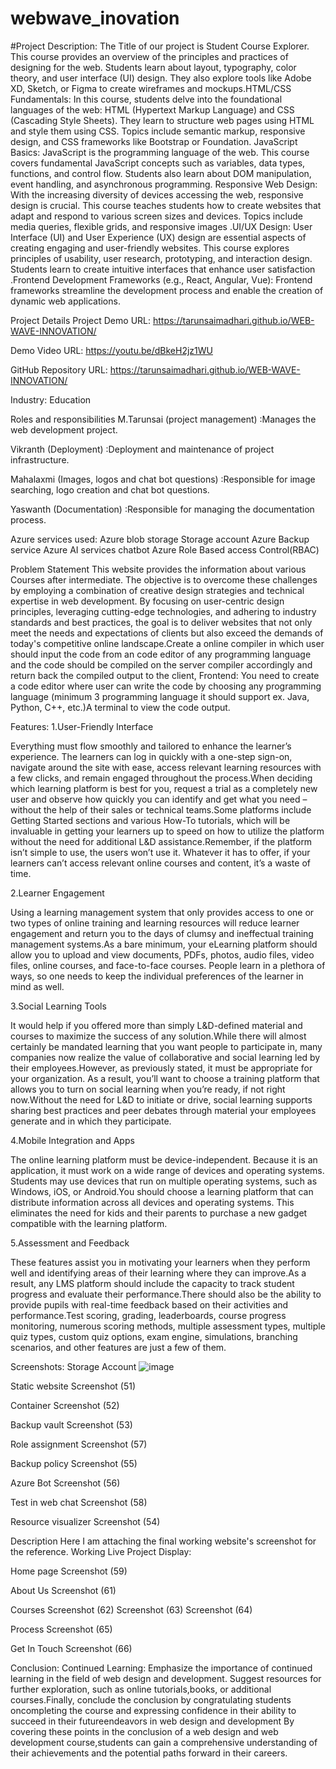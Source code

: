 # webwave_inovation
#Project Description:
The Title of our project is Student Course Explorer. This course provides an overview of the principles and practices of designing for the web. Students learn about layout, typography, color theory, and user interface (UI) design. They also explore tools like Adobe XD, Sketch, or Figma to create wireframes and mockups.HTML/CSS Fundamentals: In this course, students delve into the foundational languages of the web: HTML (Hypertext Markup Language) and CSS (Cascading Style Sheets). They learn to structure web pages using HTML and style them using CSS. Topics include semantic markup, responsive design, and CSS frameworks like Bootstrap or Foundation. JavaScript Basics: JavaScript is the programming language of the web. This course covers fundamental JavaScript concepts such as variables, data types, functions, and control flow. Students also learn about DOM manipulation, event handling, and asynchronous programming. Responsive Web Design: With the increasing diversity of devices accessing the web, responsive design is crucial. This course teaches students how to create websites that adapt and respond to various screen sizes and devices. Topics include media queries, flexible grids, and responsive images .UI/UX Design: User Interface (UI) and User Experience (UX) design are essential aspects of creating engaging and user-friendly websites. This course explores principles of usability, user research, prototyping, and interaction design. Students learn to create intuitive interfaces that enhance user satisfaction .Frontend Development Frameworks (e.g., React, Angular, Vue): Frontend frameworks streamline the development process and enable the creation of dynamic web applications.

Project Details
Project Demo URL:  https://tarunsaimadhari.github.io/WEB-WAVE-INNOVATION/

Demo Video URL: https://youtu.be/dBkeH2jz1WU

GitHub Repository URL:  https://tarunsaimadhari.github.io/WEB-WAVE-INNOVATION/

Industry: Education

Roles and responsibilities
M.Tarunsai (project management) :Manages the web development project.

Vikranth (Deployment) :Deployment and maintenance of project infrastructure.

Mahalaxmi (Images, logos and chat bot questions) :Responsible for image searching, logo creation and chat bot questions.

Yaswanth (Documentation) :Responsible for managing the documentation process.

Azure services used:
Azure blob storage Storage account Azure Backup service Azure AI services chatbot Azure Role Based access Control(RBAC)

Problem Statement
This website provides the information about various Courses after intermediate. The objective is to overcome these challenges by employing a combination of creative design strategies and technical expertise in web development. By focusing on user-centric design principles, leveraging cutting-edge technologies, and adhering to industry standards and best practices, the goal is to deliver websites that not only meet the needs and expectations of clients but also exceed the demands of today's competitive online landscape.Create a online compiler in which user should input the code from an code editor of any programming language and the code should be compiled on the server compiler accordingly and return back the compiled output to the client, Frontend: You need to create a code editor where user can write the code by choosing any programming language (minimum 3 programming language it should support ex. Java, Python, C++, etc.)A terminal to view the code output.

Features:
1.User-Friendly Interface

Everything must flow smoothly and tailored to enhance the learner’s experience. The learners can log in quickly with a one-step sign-on, navigate around the site with ease, access relevant learning resources with a few clicks, and remain engaged throughout the process.When deciding which learning platform is best for you, request a trial as a completely new user and observe how quickly you can identify and get what you need – without the help of their sales or technical teams.Some platforms include Getting Started sections and various How-To tutorials, which will be invaluable in getting your learners up to speed on how to utilize the platform without the need for additional L&D assistance.Remember, if the platform isn’t simple to use, the users won’t use it. Whatever it has to offer, if your learners can’t access relevant online courses and content, it’s a waste of time.

2.Learner Engagement

Using a learning management system that only provides access to one or two types of online training and learning resources will reduce learner engagement and return you to the days of clumsy and ineffectual training management systems.As a bare minimum, your eLearning platform should allow you to upload and view documents, PDFs, photos, audio files, video files, online courses, and face-to-face courses. People learn in a plethora of ways, so one needs to keep the individual preferences of the learner in mind as well.

3.Social Learning Tools

It would help if you offered more than simply L&D-defined material and courses to maximize the success of any solution.While there will almost certainly be mandated learning that you want people to participate in, many companies now realize the value of collaborative and social learning led by their employees.However, as previously stated, it must be appropriate for your organization. As a result, you’ll want to choose a training platform that allows you to turn on social learning when you’re ready, if not right now.Without the need for L&D to initiate or drive, social learning supports sharing best practices and peer debates through material your employees generate and in which they participate.

4.Mobile Integration and Apps

The online learning platform must be device-independent. Because it is an application, it must work on a wide range of devices and operating systems. Students may use devices that run on multiple operating systems, such as Windows, iOS, or Android.You should choose a learning platform that can distribute information across all devices and operating systems. This eliminates the need for kids and their parents to purchase a new gadget compatible with the learning platform.

5.Assessment and Feedback

These features assist you in motivating your learners when they perform well and identifying areas of their learning where they can improve.As a result, any LMS platform should include the capacity to track student progress and evaluate their performance.There should also be the ability to provide pupils with real-time feedback based on their activities and performance.Test scoring, grading, leaderboards, course progress monitoring, numerous scoring methods, multiple assessment types, multiple quiz types, custom quiz options, exam engine, simulations, branching scenarios, and other features are just a few of them.

Screenshots:
Storage Account
![image](https://github.com/user-attachments/assets/540c5fe1-7f10-42f1-ae7a-382bf0e5767e)


Static website
Screenshot (51)

Container
Screenshot (52)

Backup vault
Screenshot (53)

Role assignment
Screenshot (57)

Backup policy
Screenshot (55)

Azure Bot
Screenshot (56)

Test in web chat
Screenshot (58)

Resource visualizer
Screenshot (54)

Description
Here I am attaching the final working website's screenshot for the reference. Working Live Project Display:

Home page
Screenshot (59)

About Us
Screenshot (61)

Courses
Screenshot (62) Screenshot (63) Screenshot (64)

Process
Screenshot (65)

Get In Touch
Screenshot (66)

Conclusion:
Continued Learning: Emphasize the importance of continued learning in the field of web design and development. Suggest resources for further exploration, such as online tutorials,books, or additional courses.Finally, conclude the conclusion by congratulating students oncompleting the course and expressing confidence in their ability to succeed in their futureendeavors in web design and development By covering these points in the conclusion of a web design and web development course,students can gain a comprehensive understanding of their achievements and the potential paths forward in their careers.

